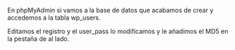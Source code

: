 En phpMyAdmin si vamos a la base de datos que acabamos de crear y accedemos a la tabla wp_users.

Editamos el registro y el user_pass lo modificamos y le añadimos el MD5 en la pestaña de al lado.


